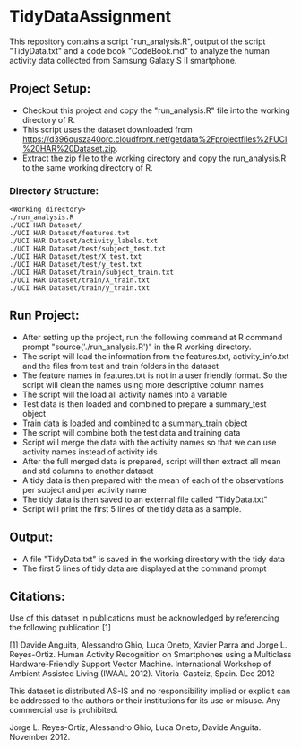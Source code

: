 # TidyDataAssignment

This repository contains a script "run_analysis.R", output of the script "TidyData.txt" and a code book "CodeBook.md" to analyze the human activity data collected from Samsung Galaxy S II smartphone.

## Project Setup:
* Checkout this project and copy the "run_analysis.R" file into the working directory of R.
* This script uses the dataset downloaded from https://d396qusza40orc.cloudfront.net/getdata%2Fprojectfiles%2FUCI%20HAR%20Dataset.zip.  
* Extract the zip file to the working directory and copy the run_analysis.R to the same working directory of R.

### Directory Structure:
```
<Working directory>
./run_analysis.R
./UCI HAR Dataset/
./UCI HAR Dataset/features.txt
./UCI HAR Dataset/activity_labels.txt
./UCI HAR Dataset/test/subject_test.txt
./UCI HAR Dataset/test/X_test.txt
./UCI HAR Dataset/test/y_test.txt
./UCI HAR Dataset/train/subject_train.txt
./UCI HAR Dataset/train/X_train.txt
./UCI HAR Dataset/train/y_train.txt
```

## Run Project:
* After setting up the project, run the following command at R command prompt "source('./run_analysis.R')" in the R working directory.
* The script will load the information from the features.txt, activity_info.txt and the files from test and train folders in the dataset
* The feature names in features.txt is not in a user friendly format.  So the script will clean the names using more descriptive column names
* The script will the load all activity names into a variable
* Test data is then loaded and combined to prepare a summary_test object
* Train data is loaded and combined to a summary_train object
* The script will combine both the test data and training data
* Script will merge the data with the activity names so that we can use activity names instead of activity ids
* After the full merged data is prepared, script will then extract all mean and std columns to another dataset
* A tidy data is then prepared with the mean of each of the observations per subject and per activity name
* The tidy data is then saved to an external file called "TidyData.txt"
* Script will print the first 5 lines of the tidy data as a sample.

## Output:
* A file "TidyData.txt" is saved in the working directory with the tidy data
* The first 5 lines of tidy data are displayed at the command prompt

## Citations:
Use of this dataset in publications must be acknowledged by referencing the following publication [1] 

[1] Davide Anguita, Alessandro Ghio, Luca Oneto, Xavier Parra and Jorge L. Reyes-Ortiz. Human Activity Recognition on Smartphones using a Multiclass Hardware-Friendly Support Vector Machine. International Workshop of Ambient Assisted Living (IWAAL 2012). Vitoria-Gasteiz, Spain. Dec 2012

This dataset is distributed AS-IS and no responsibility implied or explicit can be addressed to the authors or their institutions for its use or misuse. Any commercial use is prohibited.

Jorge L. Reyes-Ortiz, Alessandro Ghio, Luca Oneto, Davide Anguita. November 2012.